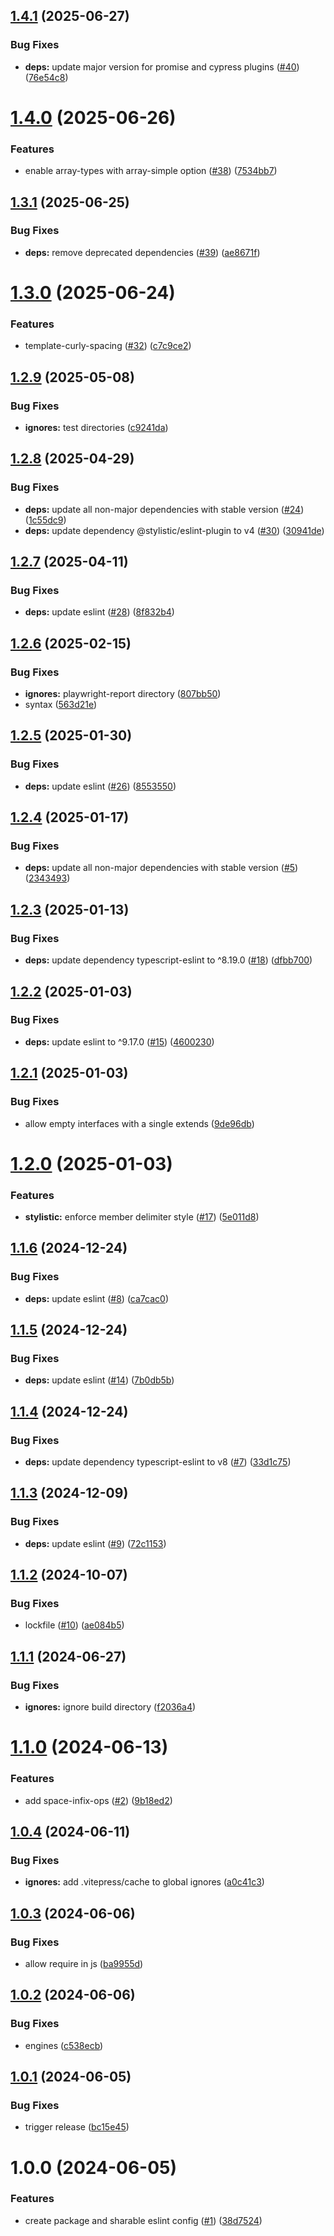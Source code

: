 ## [1.4.1](https://github.com/Kong/eslint-config-kong-ui/compare/v1.4.0...v1.4.1) (2025-06-27)


### Bug Fixes

* **deps:** update major version for promise and cypress plugins ([#40](https://github.com/Kong/eslint-config-kong-ui/issues/40)) ([76e54c8](https://github.com/Kong/eslint-config-kong-ui/commit/76e54c86cc1e0c7d694055a807fb23b62de1dbc2))

# [1.4.0](https://github.com/Kong/eslint-config-kong-ui/compare/v1.3.1...v1.4.0) (2025-06-26)


### Features

* enable array-types with array-simple option ([#38](https://github.com/Kong/eslint-config-kong-ui/issues/38)) ([7534bb7](https://github.com/Kong/eslint-config-kong-ui/commit/7534bb7dda6eb9b1d6f80fa7d1904c441889e4f9))

## [1.3.1](https://github.com/Kong/eslint-config-kong-ui/compare/v1.3.0...v1.3.1) (2025-06-25)


### Bug Fixes

* **deps:** remove deprecated dependencies ([#39](https://github.com/Kong/eslint-config-kong-ui/issues/39)) ([ae8671f](https://github.com/Kong/eslint-config-kong-ui/commit/ae8671ffa10e016ae1f70ed93a00a131f03e1e53))

# [1.3.0](https://github.com/Kong/eslint-config-kong-ui/compare/v1.2.9...v1.3.0) (2025-06-24)


### Features

* template-curly-spacing ([#32](https://github.com/Kong/eslint-config-kong-ui/issues/32)) ([c7c9ce2](https://github.com/Kong/eslint-config-kong-ui/commit/c7c9ce2726d76b66e89aaa5283f19d93a83c1cf0))

## [1.2.9](https://github.com/Kong/eslint-config-kong-ui/compare/v1.2.8...v1.2.9) (2025-05-08)


### Bug Fixes

* **ignores:** test directories ([c9241da](https://github.com/Kong/eslint-config-kong-ui/commit/c9241dac8c49425a98cb671db9711f799442d981))

## [1.2.8](https://github.com/Kong/eslint-config-kong-ui/compare/v1.2.7...v1.2.8) (2025-04-29)


### Bug Fixes

* **deps:** update all non-major dependencies with stable version ([#24](https://github.com/Kong/eslint-config-kong-ui/issues/24)) ([1c55dc9](https://github.com/Kong/eslint-config-kong-ui/commit/1c55dc9793e14b97321402c8e08b26a29dd1eee9))
* **deps:** update dependency @stylistic/eslint-plugin to v4 ([#30](https://github.com/Kong/eslint-config-kong-ui/issues/30)) ([30941de](https://github.com/Kong/eslint-config-kong-ui/commit/30941de3a07eef1addc734148aeea91e23a54b41))

## [1.2.7](https://github.com/Kong/eslint-config-kong-ui/compare/v1.2.6...v1.2.7) (2025-04-11)


### Bug Fixes

* **deps:** update eslint ([#28](https://github.com/Kong/eslint-config-kong-ui/issues/28)) ([8f832b4](https://github.com/Kong/eslint-config-kong-ui/commit/8f832b49704374c788866bb8de40cbe53d15db0f))

## [1.2.6](https://github.com/Kong/eslint-config-kong-ui/compare/v1.2.5...v1.2.6) (2025-02-15)


### Bug Fixes

* **ignores:** playwright-report directory ([807bb50](https://github.com/Kong/eslint-config-kong-ui/commit/807bb50eb5695ea6eae64e6a58cc972b50e8cc06))
* syntax ([563d21e](https://github.com/Kong/eslint-config-kong-ui/commit/563d21eafb67f31ef828194448d8860e6490ec3e))

## [1.2.5](https://github.com/Kong/eslint-config-kong-ui/compare/v1.2.4...v1.2.5) (2025-01-30)


### Bug Fixes

* **deps:** update eslint ([#26](https://github.com/Kong/eslint-config-kong-ui/issues/26)) ([8553550](https://github.com/Kong/eslint-config-kong-ui/commit/8553550788ba509a95b6bf048fead677aa5bf2ab))

## [1.2.4](https://github.com/Kong/eslint-config-kong-ui/compare/v1.2.3...v1.2.4) (2025-01-17)


### Bug Fixes

* **deps:** update all non-major dependencies with stable version ([#5](https://github.com/Kong/eslint-config-kong-ui/issues/5)) ([2343493](https://github.com/Kong/eslint-config-kong-ui/commit/2343493369ef81f1078847c4110ddf98b698a5c4))

## [1.2.3](https://github.com/Kong/eslint-config-kong-ui/compare/v1.2.2...v1.2.3) (2025-01-13)


### Bug Fixes

* **deps:** update dependency typescript-eslint to ^8.19.0 ([#18](https://github.com/Kong/eslint-config-kong-ui/issues/18)) ([dfbb700](https://github.com/Kong/eslint-config-kong-ui/commit/dfbb700619793ba4844cc5e328bae84550c86cd4))

## [1.2.2](https://github.com/Kong/eslint-config-kong-ui/compare/v1.2.1...v1.2.2) (2025-01-03)


### Bug Fixes

* **deps:** update eslint to ^9.17.0 ([#15](https://github.com/Kong/eslint-config-kong-ui/issues/15)) ([4600230](https://github.com/Kong/eslint-config-kong-ui/commit/4600230f645ab03a3dfceed07e30d2eea43a0ede))

## [1.2.1](https://github.com/Kong/eslint-config-kong-ui/compare/v1.2.0...v1.2.1) (2025-01-03)


### Bug Fixes

* allow empty interfaces with a single extends ([9de96db](https://github.com/Kong/eslint-config-kong-ui/commit/9de96db46565290d602a38c1e5a1e66d48edcf22))

# [1.2.0](https://github.com/Kong/eslint-config-kong-ui/compare/v1.1.6...v1.2.0) (2025-01-03)


### Features

* **stylistic:** enforce member delimiter style ([#17](https://github.com/Kong/eslint-config-kong-ui/issues/17)) ([5e011d8](https://github.com/Kong/eslint-config-kong-ui/commit/5e011d8194836a8e0f048481e5b215635482ab75))

## [1.1.6](https://github.com/Kong/eslint-config-kong-ui/compare/v1.1.5...v1.1.6) (2024-12-24)


### Bug Fixes

* **deps:** update eslint ([#8](https://github.com/Kong/eslint-config-kong-ui/issues/8)) ([ca7cac0](https://github.com/Kong/eslint-config-kong-ui/commit/ca7cac0d4e40999ba78af956f9555f5f25324e88))

## [1.1.5](https://github.com/Kong/eslint-config-kong-ui/compare/v1.1.4...v1.1.5) (2024-12-24)


### Bug Fixes

* **deps:** update eslint ([#14](https://github.com/Kong/eslint-config-kong-ui/issues/14)) ([7b0db5b](https://github.com/Kong/eslint-config-kong-ui/commit/7b0db5b40a3dc91f86d1ac435ea5a77fc82991da))

## [1.1.4](https://github.com/Kong/eslint-config-kong-ui/compare/v1.1.3...v1.1.4) (2024-12-24)


### Bug Fixes

* **deps:** update dependency typescript-eslint to v8 ([#7](https://github.com/Kong/eslint-config-kong-ui/issues/7)) ([33d1c75](https://github.com/Kong/eslint-config-kong-ui/commit/33d1c75ef20194345cc24693e804a98d33327489))

## [1.1.3](https://github.com/Kong/eslint-config-kong-ui/compare/v1.1.2...v1.1.3) (2024-12-09)


### Bug Fixes

* **deps:** update eslint ([#9](https://github.com/Kong/eslint-config-kong-ui/issues/9)) ([72c1153](https://github.com/Kong/eslint-config-kong-ui/commit/72c1153bfee25d98904befb4151289af48324e9e))

## [1.1.2](https://github.com/Kong/eslint-config-kong-ui/compare/v1.1.1...v1.1.2) (2024-10-07)


### Bug Fixes

* lockfile ([#10](https://github.com/Kong/eslint-config-kong-ui/issues/10)) ([ae084b5](https://github.com/Kong/eslint-config-kong-ui/commit/ae084b592761abd7c768507720fca74b8218ddc2))

## [1.1.1](https://github.com/Kong/eslint-config-kong-ui/compare/v1.1.0...v1.1.1) (2024-06-27)


### Bug Fixes

* **ignores:** ignore build directory ([f2036a4](https://github.com/Kong/eslint-config-kong-ui/commit/f2036a49e9e5c7555869e0b9d1e63b7962aca869))

# [1.1.0](https://github.com/Kong/eslint-config-kong-ui/compare/v1.0.4...v1.1.0) (2024-06-13)


### Features

* add space-infix-ops ([#2](https://github.com/Kong/eslint-config-kong-ui/issues/2)) ([9b18ed2](https://github.com/Kong/eslint-config-kong-ui/commit/9b18ed2f13a3733c49eb4bc5b86efdbb3cb20679))

## [1.0.4](https://github.com/Kong/eslint-config-kong-ui/compare/v1.0.3...v1.0.4) (2024-06-11)


### Bug Fixes

* **ignores:** add .vitepress/cache to global ignores ([a0c41c3](https://github.com/Kong/eslint-config-kong-ui/commit/a0c41c356bd97e26c5d1a117910739266e41d945))

## [1.0.3](https://github.com/Kong/eslint-config-kong-ui/compare/v1.0.2...v1.0.3) (2024-06-06)


### Bug Fixes

* allow require in js ([ba9955d](https://github.com/Kong/eslint-config-kong-ui/commit/ba9955d43fbd55996d8f918e82ad016b45e7f411))

## [1.0.2](https://github.com/Kong/eslint-config-kong-ui/compare/v1.0.1...v1.0.2) (2024-06-06)


### Bug Fixes

* engines ([c538ecb](https://github.com/Kong/eslint-config-kong-ui/commit/c538ecb33407ae3a18b541ea73f71f65e278d5e6))

## [1.0.1](https://github.com/Kong/eslint-config-kong-ui/compare/v1.0.0...v1.0.1) (2024-06-05)


### Bug Fixes

* trigger release ([bc15e45](https://github.com/Kong/eslint-config-kong-ui/commit/bc15e45a2232e1a547bef71a81592914570b06de))

# 1.0.0 (2024-06-05)


### Features

* create package and sharable eslint config ([#1](https://github.com/Kong/eslint-config-kong-ui/issues/1)) ([38d7524](https://github.com/Kong/eslint-config-kong-ui/commit/38d7524d6674a8410cc8b2194c3180952a26098d))
